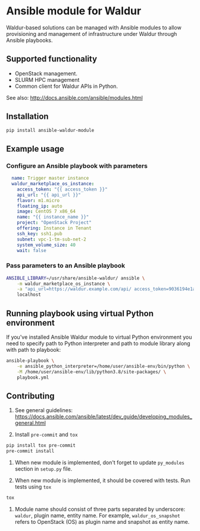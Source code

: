 # Ansible module for Waldur

Waldur-based solutions can be managed with Ansible modules to allow provisioning and
management of infrastructure under Waldur through Ansible playbooks.

## Supported functionality

- OpenStack management.
- SLURM HPC management
- Common client for Waldur APIs in Python.

See also: <http://docs.ansible.com/ansible/modules.html>

## Installation

```bash
pip install ansible-waldur-module
```

## Example usage

### Configure an Ansible playbook with parameters

```yaml
  name: Trigger master instance
  waldur_marketplace_os_instance:
    access_token: "{{ access_token }}"
    api_url: "{{ api_url }}"
    flavor: m1.micro
    floating_ip: auto
    image: CentOS 7 x86_64
    name: "{{ instance_name }}"
    project: "OpenStack Project"
    offering: Instance in Tenant
    ssh_key: ssh1.pub
    subnet: vpc-1-tm-sub-net-2
    system_volume_size: 40
    wait: false
```

### Pass parameters to an Ansible playbook

```bash
ANSIBLE_LIBRARY=/usr/share/ansible-waldur/ ansible \
    -m waldur_marketplace_os_instance \
    -a "api_url=https://waldur.example.com/api/ access_token=9036194e1ac54cada3248a8c6b203bf7 name=instance-name project='Project name'" \
    localhost
```

## Running playbook using virtual Python environment

If you've installed Ansible Waldur module to virtual Python environment you need to specify
path to Python interpreter and path to module library along with path to playbook:

```bash
ansible-playbook \
    -e ansible_python_interpreter=/home/user/ansible-env/bin/python \
    -M /home/user/ansible-env/lib/python3.8/site-packages/ \
    playbook.yml
```

## Contributing

1. See general guidelines: <https://docs.ansible.com/ansible/latest/dev_guide/developing_modules_general.html>

1. Install `pre-commit` and `tox`

```bash
pip install tox pre-commit
pre-commit install
```

1. When new module is implemented, don't forget to update `py_modules` section in `setup.py` file.

1. When new module is implemented, it should be covered with tests. Run tests using `tox`

```bash
tox
```

1. Module name should consist of three parts separated by underscore: `waldur`, plugin name, entity name.
    For example, `waldur_os_snapshot` refers to OpenStack (OS) as plugin name and snapshot as entity name.
